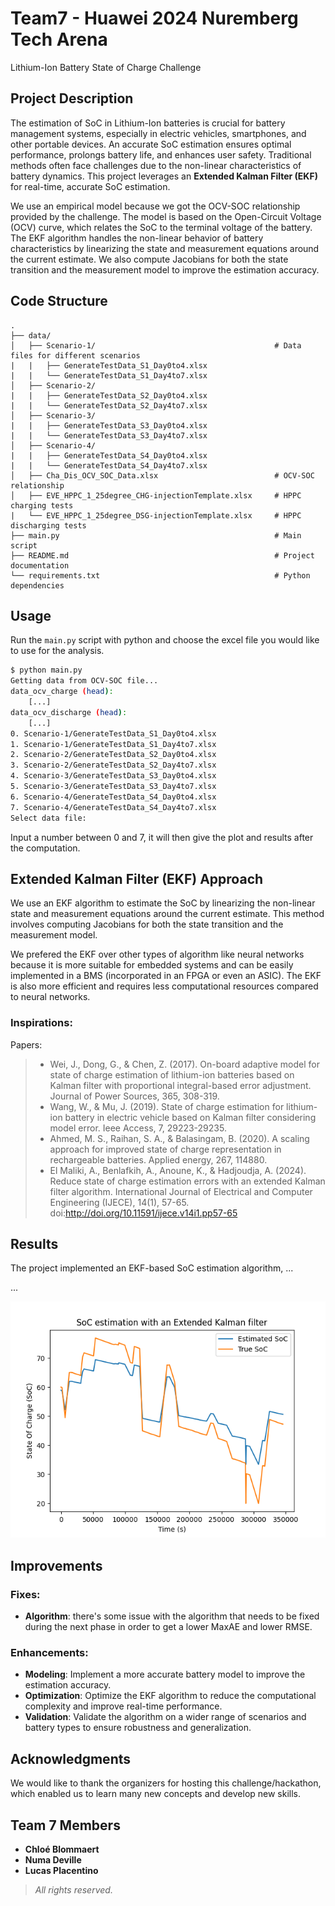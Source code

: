 # Team7 - Huawei 2024 Nuremberg Tech Arena
Lithium-Ion Battery State of Charge Challenge  

## Project Description
The estimation of SoC in Lithium-Ion batteries is crucial for battery management systems, especially in electric vehicles, smartphones, and other portable devices. An accurate SoC estimation ensures optimal performance, prolongs battery life, and enhances user safety. Traditional methods often face challenges due to the non-linear characteristics of battery dynamics. This project leverages an **Extended Kalman Filter (EKF)** for real-time, accurate SoC estimation.  

We use an empirical model because we got the OCV-SOC relationship provided by the challenge. The model is based on the Open-Circuit Voltage (OCV) curve, which relates the SoC to the terminal voltage of the battery. The EKF algorithm handles the non-linear behavior of battery characteristics by linearizing the state and measurement equations around the current estimate. We also compute Jacobians for both the state transition and the measurement model to improve the estimation accuracy.  

## Code Structure
```plaintext
.
├── data/
│   ├── Scenario-1/                                        # Data files for different scenarios
|   |   ├── GenerateTestData_S1_Day0to4.xlsx
|   |   └── GenerateTestData_S1_Day4to7.xlsx
│   ├── Scenario-2/
|   |   ├── GenerateTestData_S2_Day0to4.xlsx
|   |   └── GenerateTestData_S2_Day4to7.xlsx
│   ├── Scenario-3/
|   |   ├── GenerateTestData_S3_Day0to4.xlsx
|   |   └── GenerateTestData_S3_Day4to7.xlsx
│   ├── Scenario-4/
|   |   ├── GenerateTestData_S4_Day0to4.xlsx
|   |   └── GenerateTestData_S4_Day4to7.xlsx
│   ├── Cha_Dis_OCV_SOC_Data.xlsx                          # OCV-SOC relationship
│   ├── EVE_HPPC_1_25degree_CHG-injectionTemplate.xlsx     # HPPC charging tests
|   └── EVE_HPPC_1_25degree_DSG-injectionTemplate.xlsx     # HPPC discharging tests
├── main.py                                                # Main script
├── README.md                                              # Project documentation
└── requirements.txt                                       # Python dependencies
```

## Usage
Run the `main.py` script with python and choose the excel file you would like to use for the analysis.

```bash
$ python main.py
Getting data from OCV-SOC file...
data_ocv_charge (head):
    [...]
data_ocv_discharge (head):
    [...]
0. Scenario-1/GenerateTestData_S1_Day0to4.xlsx
1. Scenario-1/GenerateTestData_S1_Day4to7.xlsx
2. Scenario-2/GenerateTestData_S2_Day0to4.xlsx
3. Scenario-2/GenerateTestData_S2_Day4to7.xlsx
4. Scenario-3/GenerateTestData_S3_Day0to4.xlsx
5. Scenario-3/GenerateTestData_S3_Day4to7.xlsx
6. Scenario-4/GenerateTestData_S4_Day0to4.xlsx
7. Scenario-4/GenerateTestData_S4_Day4to7.xlsx
Select data file: 
```

Input a number between 0 and 7, it will then give the plot and results after the computation.  

## Extended Kalman Filter (EKF) Approach
We use an EKF algorithm to estimate the SoC by linearizing the non-linear state and measurement equations around the current estimate. This method involves computing Jacobians for both the state transition and the measurement model.  

We prefered the EKF over other types of algorithm like neural networks because it is more suitable for embedded systems and can be easily implemented in a BMS (incorporated in an FPGA or even an ASIC). The EKF is also more efficient and requires less computational resources compared to neural networks.  

### Inspirations:
Papers:
> - Wei, J., Dong, G., & Chen, Z. (2017). On-board adaptive model for state of charge estimation of lithium-ion batteries based on Kalman filter with proportional integral-based error adjustment. Journal of Power Sources, 365, 308-319.  
> - Wang, W., & Mu, J. (2019). State of charge estimation for lithium-ion battery in electric vehicle based on Kalman filter considering model error. Ieee Access, 7, 29223-29235.  
> - Ahmed, M. S., Raihan, S. A., & Balasingam, B. (2020). A scaling approach for improved state of charge representation in rechargeable batteries. Applied energy, 267, 114880.  
> - El Maliki, A., Benlafkih, A., Anoune, K., & Hadjoudja, A. (2024). Reduce state of charge estimation errors with an extended Kalman filter algorithm. International Journal of Electrical and Computer Engineering (IJECE), 14(1), 57-65. doi:http://doi.org/10.11591/ijece.v14i1.pp57-65  


## Results
The project implemented an EKF-based SoC estimation algorithm, ...  

...  



![SoC Estimation Plot](Figure_1.png)

## Improvements

### Fixes:
- **Algorithm**: there's some issue with the algorithm that needs to be fixed during the next phase in order to get a lower MaxAE and lower RMSE.  

### Enhancements:
- **Modeling**: Implement a more accurate battery model to improve the estimation accuracy.  
- **Optimization**: Optimize the EKF algorithm to reduce the computational complexity and improve real-time performance.  
- **Validation**: Validate the algorithm on a wider range of scenarios and battery types to ensure robustness and generalization.  


## Acknowledgments
We would like to thank the organizers for hosting this challenge/hackathon, which enabled us to learn many new concepts and develop new skills.  

## Team 7 Members
- **Chloé Blommaert**  
- **Numa Deville**  
- **Lucas Placentino**  

> _All rights reserved._

